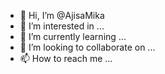 - 👋 Hi, I’m @AjisaMika
- 👀 I’m interested in ...
- 🌱 I’m currently learning ...
- 💞️ I’m looking to collaborate on ...
- 📫 How to reach me ...

<!---
AjisaMika/AjisaMika is a ✨ special ✨ repository because its `README.md` (this file) appears on your GitHub profile.
You can click the Preview link to take a look at your changes.
--->
